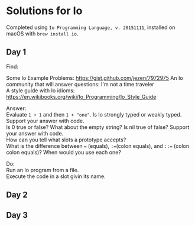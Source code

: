 # Solutions for Io

Completed using `Io Programming Language, v. 20151111`, installed on macOS with `brew install io`.  

## Day 1

Find:  

Some Io Example Problems:  https://gist.github.com/jezen/7972975
An Io community  that will answer questions: I'm not a time traveler  
A style guide with Io idioms: https://en.wikibooks.org/wiki/Io_Programming/Io_Style_Guide  

Answer:  
Evaluate `1 + 1` and then `1 + "one"`. Is Io strongly typed or weakly typed. Support your answer with code.  
Is 0 true or false? What about the empty string? Is nil true of false? Support your answer with code.  
How can you tell what slots a prototype accepts?  
What is the difference between `=` (equals), `:=`(colon equals), and `::=` (colon colon equals)? When would you use each one?  

Do:  
Run an Io program from a file.  
Execute the code in a slot givin its name.  


## Day 2


## Day 3